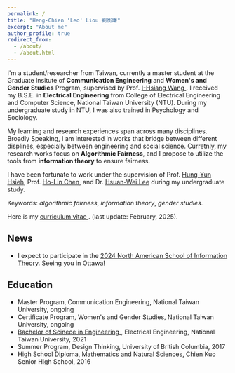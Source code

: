 ```yaml
---
permalink: /
title: "Heng-Chien 'Leo' Liou 劉衡謙"
excerpt: "About me"
author_profile: true
redirect_from: 
  - /about/
  - /about.html
---
```

I'm a student/researcher from Taiwan, currently a master student at the Graduate Insitute of **Communication Engineering** and **Women's and Gender Studies** Program, supervised by Prof. <a href="http://cc.ee.ntu.edu.tw/~ihsiangw/" target="_blank"> I-Hsiang Wang </a>. I received my B.S.E. in **Electrical Engineering** from College of Electrical Engineering and Computer Science, National Taiwan University (NTU). During my undergraduate study in NTU, I was also trained in Psychology and Sociology.  

My learning and research experiences span across many disciplines. Broadly Speaking, I am interested in works that bridge between different displines, especially between engineering and social science. Curretnly, my research works focus on **Algorithmic Fairness**, and I propose to utilize the tools from **information theory** to ensure fairness. 

I have been fortunate to work under the supervision of Prof. <a href="http://ccf.ee.ntu.edu.tw/~hyhsieh/" target="_blank">Hung-Yun Hsieh</a>, Prof. <a href="https://www.ee.ntu.edu.tw/profile1.php?id=100129" target="_blank">Ho-Lin Chen</a>, and Dr. <a href="https://sites.google.com/view/hsuanweilee/" target="_blank">Hsuan-Wei Lee</a> during my undergraduate study. 

Keywords: *algorithmic fairness*, *information theory*, *gender studies*. 

Here is my <a href="/files/CV_2025Feb.pdf" target="_blank"> curriculum vitae </a>. (last update: February, 2025).

## News
* I expect to participate in the <a href="http://infotheory.ca/nasit2024/index.html" target="_blank"> 2024 North American School of Information Theory</a>. Seeing you in Ottawa!

## Education

<!---
| Degree                             | Major                          | Institute                      |
| ---------------------------------- | ------------------------------ | ------------------------------ |
| Bachelor of Scinece in Engineering | Electrical Engineering         | National Taiwan University     |
| Summer Program                     | Design Thinking                | University of British Columbia |
| High School Diploma                | Mathematic and Natural Science | Chien Kuo Senior High School   |

| ------- | ------- | ------------- |
| Bachelor of Scinece in Engineering | Electrical Engineering | National Taiwan University |
| Summer Program | Design Thinking | University of British Columbia |
| High School Diploma | Mathematic and Natural Science | Chien Kuo Senior High School |
-->

* Master Program, Communication Engineering, National Taiwan University, ongoing
* Certificate Program, Women's and Gender Studies, National Taiwan University, ongoing
* <a href="/files/education/NTUEE_BSEdiploma_english_enc.pdf" target="_blank"> Bachelor of Scinece in Engineering </a>, Electrical Engineering, National Taiwan University, 2021
* Summer Program, Design Thinking, University of British Columbia, 2017
* High School Diploma, Mathematics and Natural Sciences, Chien Kuo Senior High School, 2016



<!---
## Preprints 
* **Heng-Chien Liou**, and Hsuan-Wei Lee. 2020. “Social Contagion and Associative Diffusion on Multilayer Networks.” *arXiv preprint arXiv:2011.07746*. \[[arXiv](https://arxiv.org/abs/2011.07746)\]\[[TSA2020](/files/slides/TSA2020slide_1129.pdf)\]
* **Heng-Chien Liou**, and Hung-Yun Hsieh. 2020. "Modeling Friendship Networks among Agents with Personality Traits." *arXiv preprint arXiv:2004.12901*. \[[arXiv](https://arxiv.org/abs/2004.12901)\]
-->

<!---
## Trivia

1. In my not-so-leisure time, I would devote my time to the following topics, mostly in the form of reading: 
   * Math and Physics
   * Philosophy: politcal philosophy, epistemology, and philosophy of science
   * Psychology and Psychotherapy: especially critical psychology and other nonmainstream approaches
   * Sociology: theory and some emerging topics, such as emotion and friendship
2. This website is currently designed with the color used in the [Penn logo](https://branding.web-resources.upenn.edu/elements-penn-logo).
-->

